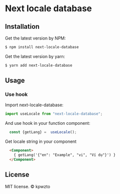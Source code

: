 # Next locale database
## Installation
Get the latest version by NPM:
```bash
$ npm install next-locale-database
```
Get the latest version by yarn:
```bash
$ yarn add next-locale-database
```
## Usage
### Use hook
Import next-locale-database:
```javascript
import useLocale from "next-locale-database";
```
And use hook in your function component:
```javascript
  const {getLang} =  useLocale();
```
Get locale string in your component
```html
  <Component>
    { getLang('{"en": "Example", "vi", "Ví dụ"}') }
  </Component>
```
## License
MIT license. © kpwzto